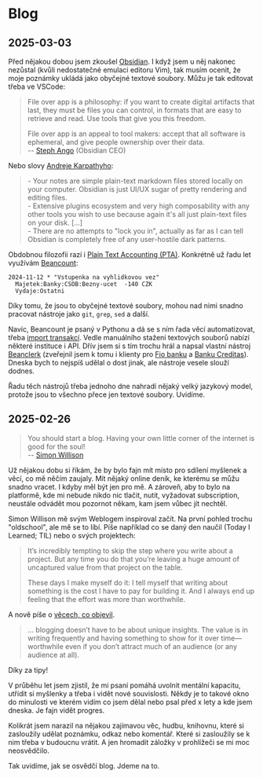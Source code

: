 # Blog

## 2025-03-03

Před nějakou dobou jsem zkoušel [Obsidian](https://obsidian.md/). I když jsem u něj nakonec nezůstal (kvůli nedostatečné emulaci editoru Vim), tak musím ocenit, že moje poznámky ukládá jako obyčejné textové soubory. Můžu je tak editovat třeba ve VSCode:

> File over app is a philosophy: if you want to create digital artifacts that last, they must be files you can control, in formats that are easy to retrieve and read. Use tools that give you this freedom.
>
>File over app is an appeal to tool makers: accept that all software is ephemeral, and give people ownership over their data.  
>-- [Steph Ango](https://stephango.com/file-over-app) (Obsidian CEO)

Nebo slovy [Andreje Karpathyho](https://x.com/karpathy/status/1761467904737067456):

> \- Your notes are simple plain-text markdown files stored locally on your computer. Obsidian is just UI/UX sugar of pretty rendering and editing files.  
> \- Extensive plugins ecosystem and very high composability with any other tools you wish to use because again it's all just plain-text files on your disk. [...]  
> \- There are no attempts to "lock you in", actually as far as I can tell Obsidian is completely free of any user-hostile dark patterns.  

Obdobnou filozofii razí i [Plain Text Accounting (PTA)](https://plaintextaccounting.org/). Konkrétně už řadu let využívám [Beancount](https://plaintextaccounting.org/):

```
2024-11-12 * "Vstupenka na vyhlidkovou vez"
  Majetek:Banky:CSOB:Bezny-ucet  -140 CZK
  Vydaje:Ostatni
```

Díky tomu, že jsou to obyčejné textové soubory, mohou nad nimi snadno pracovat nástroje jako `git`, `grep`, `sed` a další.

Navíc, Beancount je psaný v Pythonu a dá se s ním řada věcí automatizovat, třeba [import transakcí](https://github.com/beancount/beangulp). Vedle manuálního stažení textových souborů nabízí některé instituce i API. Dřív jsem si s tím trochu hrál a napsal vlastní nástroj [Beanclerk](https://github.com/peberanek/beanclerk) (zveřejnil jsem k tomu i klienty pro [Fio banku](https://github.com/peberanek/fio-banka) a [Banku Creditas](https://github.com/peberanek/creditas)). Dneska bych to nejspíš udělal o dost jinak, ale nástroje vesele slouží dodnes.

Řadu těch nástrojů třeba jednoho dne nahradí nějaký velký jazykový model, protože jsou to všechno přece jen textové soubory. Uvidíme.

## 2025-02-26

> You should start a blog. Having your own little corner of the internet is good for the soul!  
-- [Simon Willison](https://simonwillison.net/2022/Nov/6/what-to-blog-about/)

Už nějakou dobu si říkám, že by bylo fajn mít místo pro sdílení myšlenek a věcí, co mě něčím zaujaly. Mít nějaký online deník, ke kterému se můžu snadno vracet. I kdyby měl být jen pro mě. A zároveň, aby to bylo na platformě, kde mi nebude nikdo nic tlačit, nutit, vyžadovat subscription, neustále odvádět mou pozornot někam, kam jsem vůbec jít nechtěl.

Simon Willison mě svým Weblogem inspiroval začít. Na první pohled trochu "oldschool", ale mě se to líbí. Píše například co se daný den naučil (Today I Learned; TIL) nebo o svých projektech:

> It’s incredibly tempting to skip the step where you write about a project. But any time you do that you’re leaving a huge amount of uncaptured value from that project on the table.
>
> These days I make myself do it: I tell myself that writing about something is the cost I have to pay for building it. And I always end up feeling that the effort was more than worthwhile.

A nově píše o [věcech, co objevil](https://simonwillison.net/2024/Dec/22/link-blog/).

> ... blogging doesn’t have to be about unique insights. The value is in writing frequently and having something to show for it over time—worthwhile even if you don’t attract much of an audience (or any audience at all).

Díky za tipy!

V průběhu let jsem zjistil, že mi psaní pomáhá uvolnit mentální kapacitu, utřídit si myšlenky a třeba i vidět nové souvislosti. Někdy je to takové okno do minulosti ve kterém vidím co jsem dělal nebo psal před x lety a kde jsem dneska. Je fajn vidět progres.

Kolikrát jsem narazil na nějakou zajímavou věc, hudbu, knihovnu, které si zasloužily udělat poznámku, odkaz nebo komentář. Které si zasloužily se k nim třeba v budoucnu vrátit. A jen hromadit záložky v prohlížeči se mi moc neosvědčilo.

Tak uvidíme, jak se osvědčí blog. Jdeme na to.
